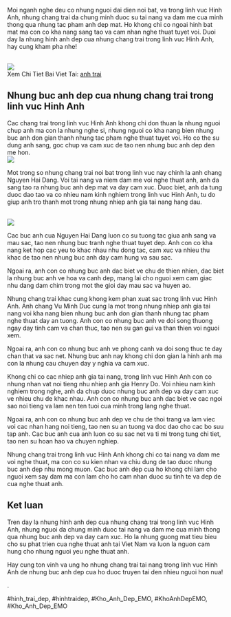 <p>Moi nganh nghe deu co nhung nguoi dai dien noi bat, va trong linh vuc Hinh Anh, nhung chang trai da chung minh duoc su tai nang va dam me cua minh thong qua nhung tac pham anh dep mat. Ho khong chi co ngoai hinh bat mat ma con co kha nang sang tao va cam nhan nghe thuat tuyet voi. Duoi day la nhung hinh anh dep cua nhung chang trai trong linh vuc Hinh Anh, hay cung kham pha nhe!</p><br><img src="https://scr.vn/wp-content/uploads/2020/10/A%CC%89nh-Hot-Boy-Vie%CC%A3%CC%82t-Nam-khuo%CC%82n-ma%CC%A3%CC%86t-la%CC%A3nh-lu%CC%80ng.jpg"></br>
Xem Chi Tiet Bai Viet Tai: <a href="https://khoanhdepemo.com/hinh-anh-trai-dep/">anh trai</a><h2>Nhung buc anh dep cua nhung chang trai trong linh vuc Hinh Anh</h2><p>Cac chang trai trong linh vuc Hinh Anh khong chi don thuan la nhung nguoi chup anh ma con la nhung nghe si, nhung nguoi co kha nang bien nhung buc anh don gian thanh nhung tac pham nghe thuat tuyet voi. Ho co the su dung anh sang, goc chup va cam xuc de tao nen nhung buc anh dep den me hon.<br><img src="https://cdn0918.cdn4s1.com/media/blog-images/anh-trai-han-quoc-dep-trai/anh-trai-dep-han-quoc-dep-trai-11.jpg"></br><p>Mot trong so nhung chang trai noi bat trong linh vuc nay chinh la anh chang Nguyen Hai Dang. Voi tai nang va niem dam me voi nghe thuat anh, anh da sang tao ra nhung buc anh dep mat va day cam xuc. Duoc biet, anh da tung duoc dao tao va co nhieu nam kinh nghiem trong linh vuc Hinh Anh, tu do giup anh tro thanh mot trong nhung nhiep anh gia tai nang hang dau.</p><br><img src="https://kenh14cdn.com/2019/8/19/1add240e-354c-4214-9cae-caafee1cb391-17051-00000af8074b0a83-1566153340640852959874.jpg"></br><p>Cac buc anh cua Nguyen Hai Dang luon co su tuong tac giua anh sang va mau sac, tao nen nhung buc tranh nghe thuat tuyet dep. Anh con co kha nang ket hop cac yeu to khac nhau nhu dong tac, cam xuc va nhieu thu khac de tao nen nhung buc anh day cam hung va sau sac.<p>Ngoai ra, anh con co nhung buc anh dac biet ve chu de thien nhien, dac biet la nhung buc anh ve hoa va canh dep, mang lai cho nguoi xem cam giac nhu dang dam chim trong mot the gioi day mau sac va huyen ao.</p><p>Nhung chang trai khac cung khong kem phan xuat sac trong linh vuc Hinh Anh. Anh chang Vu Minh Duc cung la mot trong nhung nhiep anh gia tai nang voi kha nang bien nhung buc anh don gian thanh nhung tac pham nghe thuat day an tuong. Anh con co nhung buc anh ve doi song thuong ngay day tinh cam va chan thuc, tao nen su gan gui va than thien voi nguoi xem.<p>Ngoai ra, anh con co nhung buc anh ve phong canh va doi song thuc te day chan that va sac net. Nhung buc anh nay khong chi don gian la hinh anh ma con la nhung cau chuyen day y nghia va cam xuc.</p><p>Khong chi co cac nhiep anh gia tai nang, trong linh vuc Hinh Anh con co nhung nhan vat noi tieng nhu nhiep anh gia Henry Do. Voi nhieu nam kinh nghiem trong nghe, anh da chup duoc nhung buc anh dep va day cam xuc ve nhieu chu de khac nhau. Anh con co nhung buc anh dac biet ve cac ngoi sao noi tieng va lam nen ten tuoi cua minh trong lang nghe thuat.</p><p>Ngoai ra, anh con co nhung buc anh dep ve chu de thoi trang va lam viec voi cac nhan hang noi tieng, tao nen su an tuong va doc dao cho cac bo suu tap anh. Cac buc anh cua anh luon co su sac net va ti mi trong tung chi tiet, tao nen su hoan hao va chuyen nghiep.</p><p>Nhung chang trai trong linh vuc Hinh Anh khong chi co tai nang va dam me voi nghe thuat, ma con co su kien nhan va chiu dung de tao duoc nhung buc anh dep nhu mong muon. Cac buc anh dep cua ho khong chi lam cho nguoi xem say dam ma con lam cho ho cam nhan duoc su tinh te va dep de cua nghe thuat anh.</p><h2>Ket luan</h2><p>Tren day la nhung hinh anh dep cua nhung chang trai trong linh vuc Hinh Anh, nhung nguoi da chung minh duoc tai nang va dam me cua minh thong qua nhung buc anh dep va day cam xuc. Ho la nhung guong mat tieu bieu cho su phat trien cua nghe thuat anh tai Viet Nam va luon la nguon cam hung cho nhung nguoi yeu nghe thuat anh.</p><p>Hay cung ton vinh va ung ho nhung chang trai tai nang trong linh vuc Hinh Anh de nhung buc anh dep cua ho duoc truyen tai den nhieu nguoi hon nua!</p><p>.</p>
#hinh_trai_dep, #hinhtraidep, #Kho_Anh_Dep_EMO, #KhoAnhDepEMO, #Kho_Anh_Dep_EMO
